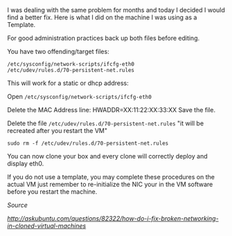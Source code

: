 I was dealing with the same problem for months and today I decided I would find a better fix. Here is what I did on the machine I was using as a Template.

For good administration practices back up both files before editing.

You have two offending/target files:

```
/etc/sysconfig/network-scripts/ifcfg-eth0
/etc/udev/rules.d/70-persistent-net.rules
```
This will work for a static or dhcp address:

Open `/etc/sysconfig/network-scripts/ifcfg-eth0`

Delete the MAC Address line:  HWADDR=XX:11:22:XX:33:XX
Save the file.

Delete the file `/etc/udev/rules.d/70-persistent-net.rules` "it will be recreated after you restart the VM"

`sudo rm -f /etc/udev/rules.d/70-persistent-net.rules`

You can now clone your box and every clone will correctly deploy and display eth0.

If you do not use a template, you may complete these procedures on the actual VM just remember to re-initialize the NIC your in the VM software before you restart the machine.

*Source*

*http://askubuntu.com/questions/82322/how-do-i-fix-broken-networking-in-cloned-virtual-machines*